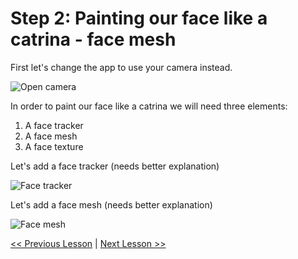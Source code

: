 # Step 2: Painting our face like a catrina - face mesh
First let's change the app to use your camera instead.

![Open camera](resources/img/open-camera.gif)

In order to paint our face like a catrina we will need three elements:
1. A face tracker
2. A face mesh
3. A face texture

Let's add a face tracker (needs better explanation)

![Face tracker](resources/img/add-face-tracker.gif)

Let's add a face mesh (needs better explanation)

![Face mesh](resources/img/add-face-mesh.gif)

[<< Previous Lesson](lesson.2.md) | [Next Lesson >>](lesson.4.md)